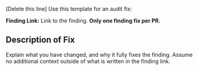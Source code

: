 [Delete this line] Use this template for an audit fix:

**Finding Link:** Link to the finding. **Only one finding fix per PR.**

## Description of Fix

Explain what you have changed, and why it fully fixes the finding. Assume no additional context outside of what is written in the finding link.
